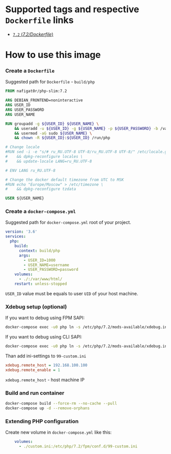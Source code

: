# Supported tags and respective `Dockerfile` links
-	[`7.2` (*7.2/Dockerfile*)](https://github.com/nafigator/docker-library/blob/master/php-slim/7.2/Dockerfile)

# How to use this image
### Create a `Dockerfile`

Suggested path for `Dockerfile` - `build/php`
```dockerfile
FROM nafigat0r/php-slim:7.2

ARG DEBIAN_FRONTEND=noninteractive
ARG USER_ID
ARG USER_PASSWORD
ARG USER_NAME

RUN groupadd -g ${USER_ID} ${USER_NAME} \
    && useradd -u ${USER_ID} -g ${USER_NAME} -p ${USER_PASSWORD} -b /var/www/html -d /var/www ${USER_NAME} \
    && usermod -aG sudo ${USER_NAME} \
    && chown -R ${USER_ID}:${USER_ID} /run/php

# Change locale
#RUN sed -i -e "s/# ru_RU.UTF-8 UTF-8/ru_RU.UTF-8 UTF-8/" /etc/locale.gen \
#    && dpkg-reconfigure locales \
#    && update-locale LANG=ru_RU.UTF-8

# ENV LANG ru_RU.UTF-8

# Change the docker default timezone from UTC to MSK
#RUN echo "Europe/Moscow" > /etc/timezone \
#    && dpkg-reconfigure tzdata

USER ${USER_NAME}
```

### Create a `docker-compose.yml`

Suggested path for `docker-compose.yml` root of your project.
```yaml
version: '3.6'
services:
  php:
    build:
      context: build/php
      args:
        - USER_ID=1000
        - USER_NAME=username
        - USER_PASSWORD=password
    volumes:
      - ./:/var/www/html/
    restart: unless-stopped
```

`USER_ID` value must be equals to user `UID` of your host machine.

### Xdebug setup (optional)
If you want to debug using FPM SAPI:
```bash
docker-compose exec -u0 php ln -s /etc/php/7.2/mods-available/xdebug.ini /etc/php/7.2/fpm/conf.d/20-xdebug.ini
```
If you want to debug using CLI SAPI:
```bash
docker-compose exec -u0 php ln -s /etc/php/7.2/mods-available/xdebug.ini /etc/php/7.2/cli/conf.d/20-xdebug.ini
```

Than add ini-settings to `99-custom.ini`
```ini
xdebug.remote_host = 192.168.100.100
xdebug.remote_enable = 1
```
`xdebug.remote_host` - host machine IP

### Build and run container
```bash
docker-compose build --force-rm --no-cache --pull
docker-compose up -d --remove-orphans
```
### Extending PHP configuration

Create new volume in `docker-compose.yml` like this:
```yaml
    volumes:
      - ./custom.ini:/etc/php/7.2/fpm/conf.d/99-custom.ini
```
